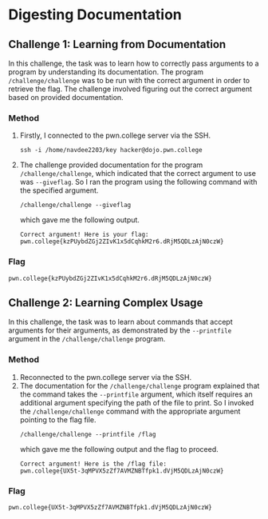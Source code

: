 # Digesting Documentation

## Challenge 1: Learning from Documentation
 In this challenge, the task was to learn how to correctly pass arguments to a program by understanding its documentation. The program `/challenge/challenge` was to be run with the correct argument  in order to retrieve the flag. The challenge involved figuring out the correct argument based on provided documentation.

### Method
1. Firstly, I connected to the pwn.college server via the SSH.
   ```
   ssh -i /home/navdee2203/key hacker@dojo.pwn.college

   ```
2. The challenge provided documentation for the program `/challenge/challenge`, which indicated that the correct argument to use was `--giveflag`.
   So I ran the program using the following command with the specified argument.
   ```
   /challenge/challenge --giveflag
   ```
   which gave me the following output.
   ```
   Correct argument! Here is your flag:
   pwn.college{kzPUybdZGj2ZIvK1x5dCqhkM2r6.dRjM5QDLzAjN0czW}
   ```

### Flag
```
pwn.college{kzPUybdZGj2ZIvK1x5dCqhkM2r6.dRjM5QDLzAjN0czW}
```

## Challenge 2: Learning Complex Usage
In this challenge, the task was to learn about commands that accept arguments for their arguments, as demonstrated by the `--printfile` argument in the `/challenge/challenge` program.

### Method 
1. Reconnected to the pwn.college server via the SSH.
2. The documentation for the `/challenge/challenge` program explained that the command takes the `--printfile` argument, which itself requires an additional argument specifying the path of the file to print.
   So I  invoked the `/challenge/challenge` command with the appropriate argument pointing to the flag file.
   ```
   /challenge/challenge --printfile /flag
   ```
   which gave me the following output and the flag to proceed.
   ```
   Correct argument! Here is the /flag file:
   pwn.college{UX5t-3qMPVX5zZf7AVMZNBTfpk1.dVjM5QDLzAjN0czW}
   ```
### Flag
```
pwn.college{UX5t-3qMPVX5zZf7AVMZNBTfpk1.dVjM5QDLzAjN0czW}
```



   
   
